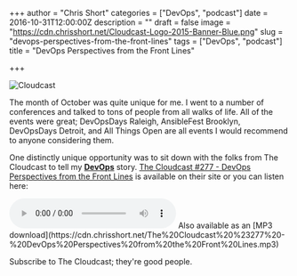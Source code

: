 +++
author = "Chris Short"
categories = ["DevOps", "podcast"]
date = 2016-10-31T12:00:00Z
description = ""
draft = false
image = "https://cdn.chrisshort.net/Cloudcast-Logo-2015-Banner-Blue.png"
slug = "devops-perspectives-from-the-front-lines"
tags = ["DevOps", "podcast"]
title = "DevOps Perspectives from the Front Lines"

+++

![Cloudcast](https://cdn.chrisshort.net/Cloudcast-Logo-2015-Banner-Blue.png)

The month of October was quite unique for me. I went to a number of conferences and talked to tons of people from all walks of life. All of the events were great; DevOpsDays Raleigh, AnsibleFest Brooklyn, DevOpsDays Detroit, and All Things Open are all events I would recommend to anyone considering them.

One distinctly unique opportunity was to sit down with the folks from The Cloudcast to tell my [**DevOps**](https://devopsish.com/) story. [The Cloudcast #277 - DevOps Perspectives from the Front Lines](http://www.thecloudcast.net/2016/10/the-cloudcast-277-devops-perspective.html) is available on their site or you can listen here:

<audio controls>
  <source src="https://cdn.chrisshort.net/The%20Cloudcast%20%23277%20-%20DevOps%20Perspectives%20from%20the%20Front%20Lines.mp3" type="audio/mpeg">
Your browser does not support the audio element but you can download it as an MP3.
</audio>
Also available as an [MP3 download](https://cdn.chrisshort.net/The%20Cloudcast%20%23277%20-%20DevOps%20Perspectives%20from%20the%20Front%20Lines.mp3)

Subscribe to The Cloudcast; they're good people.
